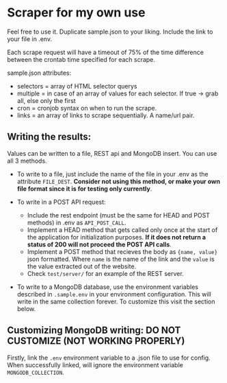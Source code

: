 # Scraper for my own use

Feel free to use it. Duplicate sample.json to your liking. Include the link to your file in .env.

Each scrape request will have a timeout of 75% of the time difference between the crontab time specified for each scrape.

sample.json attributes: 
- selectors = array of HTML selector querys
- multiple = in case of an array of values for each selector. If true -> grab all, else only the first
- cron = cronjob syntax on when to run the scrape.
- links = an array of links to scrape sequentially. A name/url pair.

## Writing the results: 
Values can be written to a file, REST api and MongoDB insert. You can use all 3 methods.

- To write to a file, just include the name of the file in your .env as the attribute `FILE_DEST`. **Consider not using this method, or make your own file format since it is for testing only currently**.

- To write in a POST API request:
    - Include the rest endpoint (must be the same for HEAD and POST methods) in .env as `API_POST_CALL`.
    - Implement a HEAD method that gets called only once at the start of the application for initialization purposes. **If it does not return a status of 200 will not proceed the POST API calls**.
    - Implement a POST method that recieves the body as `{name, value}` json formatted. Where `name` is the name of the link and the `value` is the value extracted out of the website.
    - Check `test/server/` for an example of the REST server.

- To write to a MongoDB database, use the environment variables described in `.sample.env` in your environment configuration. This will write in the same collection forever. To customize this visit the section below.

## Customizing MongoDB writing: DO NOT CUSTOMIZE (NOT WORKING PROPERLY)
Firstly, link the `.env` environment variable to a .json file to use for config. When successfully linked, will ignore the environment variable `MONGODB_COLLECTION`.